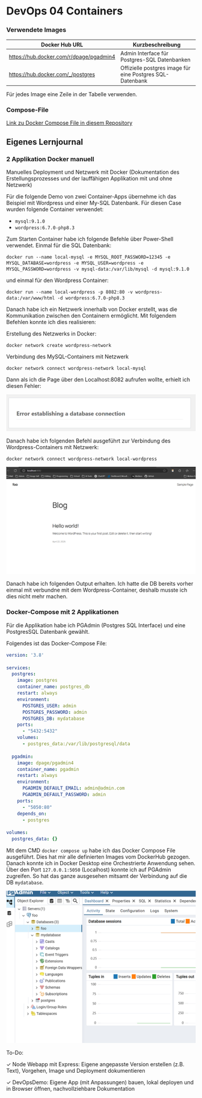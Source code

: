 # DevOps 04 Containers

### Verwendete Images

| Docker Hub URL | Kurzbeschreibung
| ------- | ------- |
| https://hub.docker.com/r/dpage/pgadmin4 | Admin Interface für Postgres-SQL Datenbanken |
| https://hub.docker.com/_/postgres | Offizielle postgres image für eine Postgres SQL-Datenbank |

Für jedes Image eine Zeile in der Tabelle verwenden.

### Compose-File

[Link zu Docker Compose File in diesem Repository](./container-app/docker-compose.yaml)

## Eigenes Lernjournal

### 2 Applikation Docker manuell

Manuelles Deployment und Netzwerk mit Docker (Dokumentation des Erstellungsprozesses und der 
lauffähigen Applikation mit und ohne Netzwerk)

Für die folgende Demo von zwei Container-Apps übernehme ich das Beispiel mit Wordpress und einer My-SQL Datenbank. Für diesen Case wurden folgende Container verwendet:
- `mysql:9.1.0`
- `wordpress:6.7.0-php8.3`

Zum Starten Container habe ich folgende Befehle über Power-Shell verwendet. Einmal für die SQL Datenbank:
```shell
docker run --name local-mysql -e MYSQL_ROOT_PASSWORD=12345 -e MYSQL_DATABASE=wordpress -e MYSQL_USER=wordpress -e MYSQL_PASSWORD=wordpress -v mysql-data:/var/lib/mysql -d mysql:9.1.0
``` 
und einmal für den Wordpress Container:
```shell
docker run --name local-wordpress -p 8082:80 -v wordpress-data:/var/www/html -d wordpress:6.7.0-php8.3 
``` 

Danach habe ich ein Netzwerk innerhalb von Docker erstellt, was die Kommunikation zwischen den Containern ermöglicht. Mit folgendem Befehlen konnte ich dies realisieren:

Erstellung des Netzwerks in Docker:
```shell
docker network create wordpress-network 
``` 

Verbindung des MySQL-Containers mit Netzwerk 
```shell
docker network connect wordpress-network local-mysql
``` 
Dann als ich die Page über den Localhost:8082 aufrufen wollte, erhielt ich diesen Fehler:

![DB Error](./assets/manual_db_network.png)

Danach habe ich folgenden Befehl ausgeführt zur Verbindung des Wordpress-Containers mit Netzwerk:
```shell
docker network connect wordpress-network local-wordpress
``` 

![Output gut](./assets/manual_db_network_output.png)

Danach habe ich folgenden Output erhalten. Ich hatte die DB bereits vorher einmal mit verbundne mit dem Wordpress-Container, deshalb musste ich dies nicht mehr machen.


### Docker-Compose mit 2 Applikationen

Für die Applikation habe ich PGAdmin (Postgres SQL Interface) und eine PostgresSQL Datenbank gewählt.

Folgendes ist das Docker-Compose File:

```yaml
version: '3.8'

services:
  postgres:
    image: postgres
    container_name: postgres_db
    restart: always
    environment:
      POSTGRES_USER: admin
      POSTGRES_PASSWORD: admin
      POSTGRES_DB: mydatabase
    ports:
      - "5432:5432"
    volumes:
      - postgres_data:/var/lib/postgresql/data

  pgadmin:
    image: dpage/pgadmin4
    container_name: pgadmin
    restart: always
    environment:
      PGADMIN_DEFAULT_EMAIL: admin@admin.com
      PGADMIN_DEFAULT_PASSWORD: admin
    ports:
      - "5050:80"
    depends_on:
      - postgres

volumes:
  postgres_data: {}
```
Mit dem CMD `docker compose up` habe ich das Docker Compose File ausgeführt. Dies hat mir alle definierten Images vom DockerHub gezogen. Danach konnte ich in Docker Desktop eine Orchestrierte Anwendung sehen. Über den Port `127.0.0.1:5050` (Localhost) konnte ich auf PGAdmin zugreifen. So hat das ganze ausgesehen mitsamt der Verbindung auf die DB `mydatabase`.

![Screenshot der Anwendung](./assets/container-apps/pg_admin_with_postgresql.png)


To-Do:

 ✓ Node Webapp mit Express: Eigene angepasste Version erstellen (z.B. Text), Vorgehen, Image und 
Deployment dokumentieren

 ✓ DevOpsDemo: Eigene App (mit Anpassungen) bauen, lokal deployen und in Browser öffnen, 
nachvollziehbare Dokumentation